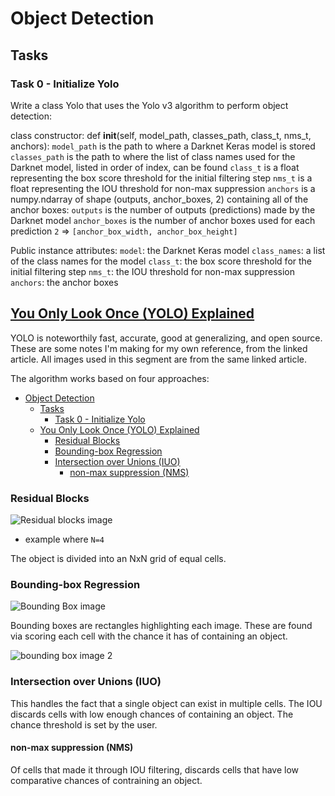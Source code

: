 # Object Detection

## Tasks

### Task 0 - Initialize Yolo

Write a class Yolo that uses the Yolo v3 algorithm to perform object detection:

class constructor: def __init__(self, model_path, classes_path, class_t, nms_t, anchors):
`model_path` is the path to where a Darknet Keras model is stored
`classes_path` is the path to where the list of class names used for the Darknet model, listed in order of index, can be found
`class_t` is a float representing the box score threshold for the initial filtering step
`nms_t` is a float representing the IOU threshold for non-max suppression
`anchors` is a numpy.ndarray of shape (outputs, anchor_boxes, 2) containing all of the anchor boxes:
    `outputs` is the number of outputs (predictions) made by the Darknet model
    `anchor_boxes` is the number of anchor boxes used for each prediction
    `2` => `[anchor_box_width, anchor_box_height]`

Public instance attributes:
    `model`: the Darknet Keras model
    `class_names`: a list of the class names for the model
    `class_t`: the box score threshold for the initial filtering step
    `nms_t`: the IOU threshold for non-max suppression
    `anchors`: the anchor boxes


## [You Only Look Once (YOLO) Explained](https://www.datacamp.com/blog/yolo-object-detection-explained)

YOLO is noteworthily fast, accurate, good at generalizing, and open source. These are some notes I'm making for my own reference, from the linked article. All images used in this segment are from the same linked article.

The algorithm works based on four approaches:
- [Object Detection](#object-detection)
  - [Tasks](#tasks)
    - [Task 0 - Initialize Yolo](#task-0---initialize-yolo)
  - [You Only Look Once (YOLO) Explained](#you-only-look-once-yolo-explained)
    - [Residual Blocks](#residual-blocks)
    - [Bounding-box Regression](#bounding-box-regression)
    - [Intersection over Unions (IUO)](#intersection-over-unions-iuo)
      - [non-max suppression (NMS)](#non-max-suppression-nms)

### Residual Blocks

![Residual blocks image](https://images.datacamp.com/image/upload/v1664382699/Application_of_grid_cells_to_the_original_image_7d3c056d06.png)
* example where `N=4`

The object is divided into an NxN grid of equal cells.

### Bounding-box Regression

![Bounding Box image](https://images.datacamp.com/image/upload/v1664382700/Identification_of_significant_and_insignificant_grids_d1e80c8bf4.png)

Bounding boxes are rectangles highlighting each image. These are found via scoring each cell with the chance it has of containing an object.

![bounding box image 2](https://images.datacamp.com/image/upload/v1664382698/Bounding_box_regression_identification_f530973d75.png)

### Intersection over Unions (IUO)

This handles the fact that a single object can exist in multiple cells. The IOU discards cells with low enough chances of containing an object. The chance threshold is set by the user.

#### non-max suppression (NMS)

Of cells that made it through IOU filtering, discards cells that have low comparative chances of contraining an object.
